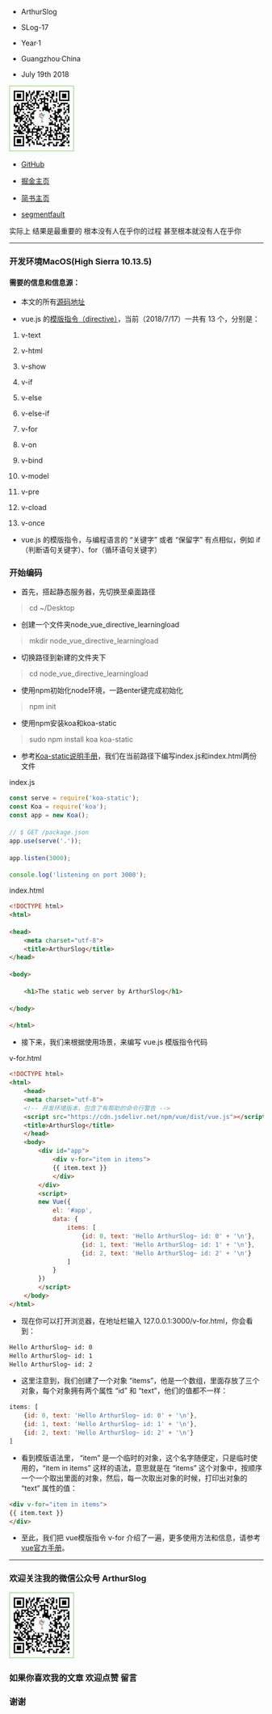 * ArthurSlog
* SLog-17
* Year·1

* Guangzhou·China
* July 19th 2018

![关注微信公众号“ArthurSlog”](https://github.com/BlessedChild/LogofAxu/blob/master/images/icon_128.jpg?raw=true "微信扫描二维码，关注我的公众号")

* [GitHub](https://github.com/BlessedChild/ArthurSlog)

* [掘金主页](https://juejin.im/user/59f2a424f265da432f305c66/posts)

* [简书主页](https://www.jianshu.com/u/b9ebe10f0534)

* [segmentfault](https://segmentfault.com/u/arthurslog/articles)

实际上 结果是最重要的 根本没有人在乎你的过程 甚至根本就没有人在乎你 

---

### 开发环境MacOS(High Sierra 10.13.5)

#### 需要的信息和信息源：

* 本文的所有[源码地址](https://github.com/BlessedChild/node_vue_directive_learningload)

* vue.js 的[模版指令（directive）](https://vuejs.org/v2/api/index.html#v-text)，当前（2018/7/17）一共有 13 个，分别是：

1. v-text

2. v-html

3. v-show

4. v-if

5. v-else

6. v-else-if

7. v-for

8. v-on

9. v-bind

10. v-model

11. v-pre

12. v-cload

13. v-once

* vue.js 的模版指令，与编程语言的 “关键字” 或者 “保留字” 有点相似，例如 if（判断语句关键字）、for（循环语句关键字）

### 开始编码

* 首先，搭起静态服务器，先切换至桌面路径

> cd ~/Desktop

* 创建一个文件夹node_vue_directive_learningload

> mkdir node_vue_directive_learningload

* 切换路径到新建的文件夹下

> cd node_vue_directive_learningload

* 使用npm初始化node环境，一路enter键完成初始化

> npm init

* 使用npm安装koa和koa-static

> sudo npm install koa koa-static

* 参考[Koa-static说明手册](https://github.com/koajs/static)，我们在当前路径下编写index.js和index.html两份文件

index.js
``` js
const serve = require('koa-static');
const Koa = require('koa');
const app = new Koa();

// $ GET /package.json
app.use(serve('.'));

app.listen(3000);

console.log('listening on port 3000');
```

index.html

``` html
<!DOCTYPE html>
<html>

<head>
    <meta charset="utf-8">
    <title>ArthurSlog</title>
</head>

<body>

    <h1>The static web server by ArthurSlog</h1>

</body>

</html>
```

* 接下来，我们来根据使用场景，来编写 vue.js 模版指令代码

v-for.html
``` html
<!DOCTYPE html>
<html>
    <head>
    <meta charset="utf-8">
    <!-- 开发环境版本，包含了有帮助的命令行警告 -->
    <script src="https://cdn.jsdelivr.net/npm/vue/dist/vue.js"></script>
    <title>ArthurSlog</title>
    </head>
    <body>
        <div id="app">
            <div v-for="item in items">
            {{ item.text }}
            </div>
        </div>
        <script>
        new Vue({
            el: '#app',
            data: {
                items: [
                    {id: 0, text: 'Hello ArthurSlog~ id: 0' + '\n'},
                    {id: 1, text: 'Hello ArthurSlog~ id: 1' + '\n'},
                    {id: 2, text: 'Hello ArthurSlog~ id: 2' + '\n'}
                ]
            }
        })
        </script>
    </body>
</html>
```

* 现在你可以打开浏览器，在地址栏输入 127.0.0.1:3000/v-for.html，你会看到：

``` txt
Hello ArthurSlog~ id: 0
Hello ArthurSlog~ id: 1
Hello ArthurSlog~ id: 2
```

* 这里注意到，我们创建了一个对象 “items”，他是一个数组，里面存放了三个对象，每个对象拥有两个属性 “id” 和 “text”，他们的值都不一样：

``` js
items: [
    {id: 0, text: 'Hello ArthurSlog~ id: 0' + '\n'},
    {id: 1, text: 'Hello ArthurSlog~ id: 1' + '\n'},
    {id: 2, text: 'Hello ArthurSlog~ id: 2' + '\n'}
]
```

* 看到模版语法里， “item” 是一个临时的对象，这个名字随便定，只是临时使用的，“item in items” 这样的语法，意思就是在 “items” 这个对象中，按顺序一个一个取出里面的对象，然后，每一次取出对象的时候，打印出对象的 “text” 属性的值：

``` html
<div v-for="item in items">
{{ item.text }}
</div>
```

* 至此，我们把 vue模版指令 v-for 介绍了一遍，更多使用方法和信息，请参考 [vue官方手册](https://vuejs.org/v2/api/index.html#v-text)。

---

### 欢迎关注我的微信公众号 ArthurSlog

![ArthurSlog](https://github.com/BlessedChild/LogofAxu/blob/master/images/icon_128.jpg?raw=true "微信扫描二维码，关注我的公众号")

### 如果你喜欢我的文章 欢迎点赞 留言
### 谢谢
